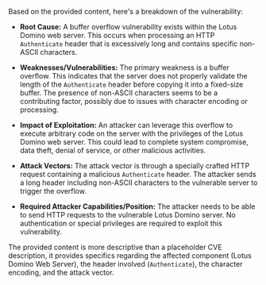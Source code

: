 Based on the provided content, here's a breakdown of the vulnerability:

*   **Root Cause:** A buffer overflow vulnerability exists within the Lotus Domino web server. This occurs when processing an HTTP `Authenticate` header that is excessively long and contains specific non-ASCII characters.

*   **Weaknesses/Vulnerabilities:** The primary weakness is a buffer overflow. This indicates that the server does not properly validate the length of the `Authenticate` header before copying it into a fixed-size buffer. The presence of non-ASCII characters seems to be a contributing factor, possibly due to issues with character encoding or processing.

*   **Impact of Exploitation:** An attacker can leverage this overflow to execute arbitrary code on the server with the privileges of the Lotus Domino web server. This could lead to complete system compromise, data theft, denial of service, or other malicious activities.

*   **Attack Vectors:** The attack vector is through a specially crafted HTTP request containing a malicious `Authenticate` header. The attacker sends a long header including non-ASCII characters to the vulnerable server to trigger the overflow.

*   **Required Attacker Capabilities/Position:** The attacker needs to be able to send HTTP requests to the vulnerable Lotus Domino server. No authentication or special privileges are required to exploit this vulnerability.

The provided content is more descriptive than a placeholder CVE description, it provides specifics regarding the affected component (Lotus Domino Web Server), the header involved (`Authenticate`), the character encoding, and the attack vector.